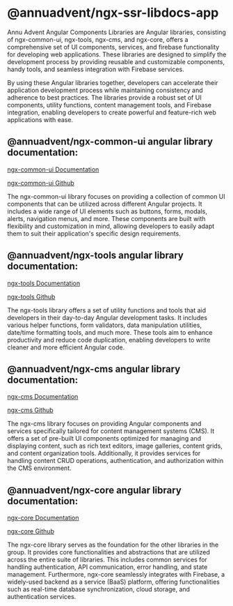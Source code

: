 # @annuadvent/ngx-ssr-libdocs-app
Annu Advent Angular Components Libraries are Angular libraries, consisting of ngx-common-ui, ngx-tools, ngx-cms, and ngx-core, offers a comprehensive set of UI components, services, and firebase functionality for developing web applications. These libraries are designed to simplify the development process by providing reusable and customizable components, handy tools, and seamless integration with Firebase services.

By using these Angular libraries together, developers can accelerate their application development process while maintaining consistency and adherence to best practices. The libraries provide a robust set of UI components, utility functions, content management tools, and Firebase integration, enabling developers to create powerful and feature-rich web applications with ease.

## @annuadvent/ngx-common-ui angular library documentation:
[ngx-common-ui Documentation](https://ngx-libs.annuadvent.com/libs/ngx-common-ui)

[ngx-common-ui Github](https://github.com/sunildivyam/ngx-common-ui)

The ngx-common-ui library focuses on providing a collection of common UI components that can be utilized across different Angular projects. It includes a wide range of UI elements such as buttons, forms, modals, alerts, navigation menus, and more. These components are built with flexibility and customization in mind, allowing developers to easily adapt them to suit their application's specific design requirements.

## @annuadvent/ngx-tools angular library documentation:
[ngx-tools Documentation](https://ngx-libs.annuadvent.com/libs/ngx-tools)

[ngx-tools Github](https://github.com/sunildivyam/gx-tools)

The ngx-tools library offers a set of utility functions and tools that aid developers in their day-to-day Angular development tasks. It includes various helper functions, form validators, data manipulation utilities, date/time formatting tools, and much more. These tools aim to enhance productivity and reduce code duplication, enabling developers to write cleaner and more efficient Angular code.

## @annuadvent/ngx-cms angular library documentation:
[ngx-cms Documentation](https://ngx-libs.annuadvent.com/libs/ngx-cms)

[ngx-cms Github](https://github.com/sunildivyam//ngx-cms)

The ngx-cms library focuses on providing Angular components and services specifically tailored for content management systems (CMS). It offers a set of pre-built UI components optimized for managing and displaying content, such as rich text editors, image galleries, content grids, and content organization tools. Additionally, it provides services for handling content CRUD operations, authentication, and authorization within the CMS environment.

## @annuadvent/ngx-core angular library documentation:
[ngx-core Documentation](https://ngx-libs.annuadvent.com/libs/ngx-core)

[ngx-core Github](https://github.com/sunildivyam/ngx-core)

The ngx-core library serves as the foundation for the other libraries in the group. It provides core functionalities and abstractions that are utilized across the entire suite of libraries. This includes common services for handling authentication, API communication, error handling, and state management. Furthermore, ngx-core seamlessly integrates with Firebase, a widely-used backend as a service (BaaS) platform, offering functionalities such as real-time database synchronization, cloud storage, and authentication services.
